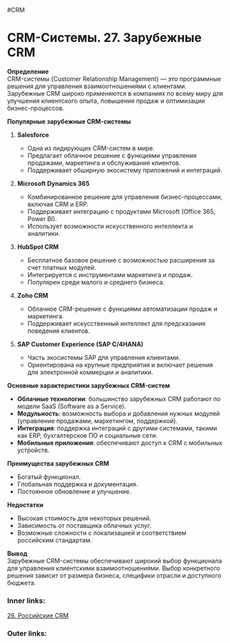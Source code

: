 #CRM 

# CRM-Системы. 27. Зарубежные CRM

**Определение**  
CRM-системы (Customer Relationship Management) — это программные решения для управления взаимоотношениями с клиентами. Зарубежные CRM широко применяются в компаниях по всему миру для улучшения клиентского опыта, повышения продаж и оптимизации бизнес-процессов.

**Популярные зарубежные CRM-системы**

1. **Salesforce**
    
    - Одна из лидирующих CRM-систем в мире.
    - Предлагает облачное решение с функциями управления продажами, маркетинга и обслуживания клиентов.
    - Поддерживает обширную экосистему приложений и интеграций.
2. **Microsoft Dynamics 365**
    
    - Комбинированное решение для управления бизнес-процессами, включая CRM и ERP.
    - Поддерживает интеграцию с продуктами Microsoft (Office 365, Power BI).
    - Использует возможности искусственного интеллекта и аналитики.
3. **HubSpot CRM**
    
    - Бесплатное базовое решение с возможностью расширения за счет платных модулей.
    - Интегрируется с инструментами маркетинга и продаж.
    - Популярен среди малого и среднего бизнеса.
4. **Zoho CRM**
    
    - Облачное CRM-решение с функциями автоматизации продаж и маркетинга.
    - Поддерживает искусственный интеллект для предсказания поведения клиентов.
5. **SAP Customer Experience (SAP C/4HANA)**
    
    - Часть экосистемы SAP для управления клиентами.
    - Ориентирована на крупные предприятия и включает решения для электронной коммерции и аналитики.

**Основные характеристики зарубежных CRM-систем**

- **Облачные технологии**: большинство зарубежных CRM работают по модели SaaS (Software as a Service).
- **Модульность**: возможность выбора и добавления нужных модулей (управление продажами, маркетингом, поддержкой).
- **Интеграция**: поддержка интеграций с другими системами, такими как ERP, бухгалтерское ПО и социальные сети.
- **Мобильные приложения**: обеспечивают доступ к CRM с мобильных устройств.

**Преимущества зарубежных CRM**

- Богатый функционал.
- Глобальная поддержка и документация.
- Постоянное обновление и улучшение.

**Недостатки**

- Высокая стоимость для некоторых решений.
- Зависимость от поставщика облачных услуг.
- Возможные сложности с локализацией и соответствием российским стандартам.

**Вывод**  
Зарубежные CRM-системы обеспечивают широкий выбор функционала для управления клиентскими взаимоотношениями. Выбор конкретного решения зависит от размера бизнеса, специфики отрасли и доступного бюджета.

### Inner links:
[26. Российские CRM](2.%20Knowledge/IT%20продукты/CRM/26.%20Российские%20CRM.md)

### Outer links: